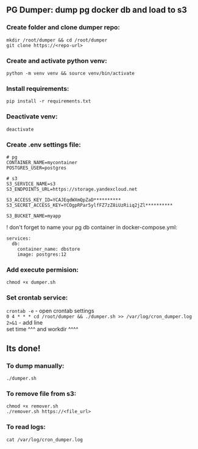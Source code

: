 ## PG Dumper: dump pg docker db and load to s3

### Create folder and clone dumper repo:

`mkdir /root/dumper && cd /root/dumper`  
`git clone https://<repo-url>`

### Create and activate python venv:

`python -m venv venv && source venv/bin/activate`

### Install requirements:

`pip install -r requirements.txt`

### Deactivate venv:

`deactivate`

### Create .env settings file:

```
# pg
CONTAINER_NAME=mycontainer
POSTGRES_USER=postgres

# s3
S3_SERVICE_NAME=s3
S3_ENDPOINTS_URL=https://storage.yandexcloud.net

S3_ACCESS_KEY_ID=YCAJEqdWXmQpZaD**********
S3_SECRET_ACCESS_KEY=YCOgpRPar5ylfFZ7zZ8iUzRiiq2jZl**********

S3_BUCKET_NAME=myapp
```

! don't forget to name your pg db container in docker-compose.yml:

```
services:
  db:
    container_name: dbstore
    image: postgres:12
```

### Add execute permision:

`chmod +x dumper.sh`

### Set crontab service:

`crontab -e` - open crontab settings  
`0 4 * * * cd /root/dumper && ./dumper.sh >> /var/log/cron_dumper.log 2>&1` - add line  
set time ^^^ and workdir ^^^^

## Its done!

### To dump manually:

`./dumper.sh`

### To remove file from s3:

`chmod +x remover.sh`  
`./remover.sh https://<file_url>`

### To read logs:

`cat /var/log/cron_dumper.log`
